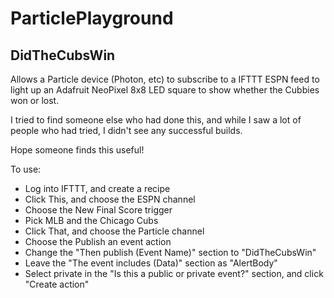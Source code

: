 # ParticlePlayground
## DidTheCubsWin
Allows a Particle device (Photon, etc) to subscribe to a IFTTT ESPN feed to light up an Adafruit NeoPixel 8x8 LED square to show
whether the Cubbies won or lost.

I tried to find someone else who had done this, and while I saw a lot of people who had tried, I didn't see any successful builds.

Hope someone finds this useful!

To use:

* Log into IFTTT, and create a recipe
* Click This, and choose the ESPN channel
* Choose the New Final Score trigger
* Pick MLB and the Chicago Cubs
* Click That, and choose the Particle channel
* Choose the Publish an event action
* Change the "Then publish (Event Name)" section to "DidTheCubsWin"
* Leave the "The event includes (Data)" section as "AlertBody"
* Select private in the "Is this a public or private event?" section, and click "Create action"
